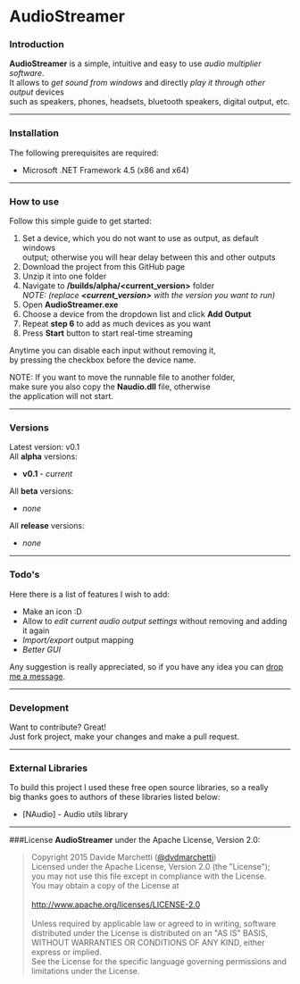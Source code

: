 # __AudioStreamer__
### Introduction
__AudioStreamer__ is a simple, intuitive and easy to use _audio multiplier software_.  
It allows to _get sound from windows_ and directly _play it through other output_ devices  
such as speakers, phones, headsets, bluetooth speakers, digital output, etc.

---

### Installation
The following prerequisites are required:
 - Microsoft .NET Framework 4.5 (x86 and x64)

---

### How to use
Follow this simple guide to get started:
 1. Set a device, which you do not want to use as output, as default windows  
    output; otherwise you will hear delay between this and other outputs
 2. Download the project from this GitHub page
 3. Unzip it into one folder
 4. Navigate to __/builds/alpha/&lt;current_version&gt;__ folder  
    _NOTE: (replace __&lt;current_version&gt;__ with the version you want to run)_
 5. Open __AudioStreamer.exe__
 6. Choose a device from the dropdown list and click __Add Output__
 7. Repeat __step 6__ to add as much devices as you want
 8. Press __Start__ button to start real-time streaming

Anytime you can disable each input without removing it,  
by pressing the checkbox before the device name.

NOTE: If you want to move the runnable file to another folder,  
make sure you also copy the __Naudio.dll__ file, otherwise  
the application will not start.

---

### Versions
Latest version: v0.1  
All __alpha__ versions:
 - __v0.1__ - _current_

All __beta__ versions:
 - _none_

All __release__ versions:
 - _none_

---

### Todo's
Here there is a list of features I wish to add:
 - Make an icon :D
 - Allow to _edit current audio output settings_ without removing and adding it again
 - _Import/export_ output mapping
 - _Better GUI_

Any suggestion is really appreciated, so if you have any idea you can [drop me a message].

---

### Development
Want to contribute? Great!  
Just fork project, make your changes and make a pull request.

---

### External Libraries
To build this project I used these free open source libraries, so a really  
big thanks goes to authors of these libraries listed below:
 - [NAudio] - Audio utils library

---

###License
**AudioStreamer** under the Apache License, Version 2.0:

> Copyright 2015 Davide Marchetti ([@dvdmarchetti])  
> Licensed under the Apache License, Version 2.0 (the "License");  
> you may not use this file except in compliance with the License.  
> You may obtain a copy of the License at  
> &nbsp;    
> http://www.apache.org/licenses/LICENSE-2.0  
> &nbsp;  
> Unless required by applicable law or agreed to in writing, software  
> distributed under the License is distributed on an "AS IS" BASIS,  
> WITHOUT WARRANTIES OR CONDITIONS OF ANY KIND, either express or implied.  
> See the License for the specific language governing permissions and  
> limitations under the License. 

[drop me a message]:mailto:dvdmarchetti663@gmail.com
[@dvdmarchetti]:https://twitter.com/dvdmarchetti

